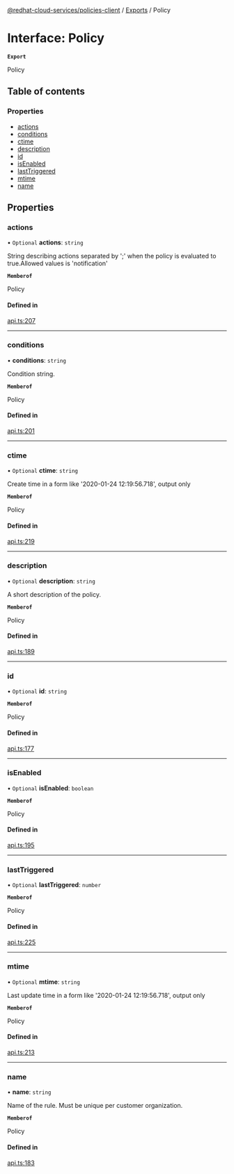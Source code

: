 [@redhat-cloud-services/policies-client](../README.md) / [Exports](../modules.md) / Policy

# Interface: Policy

**`Export`**

Policy

## Table of contents

### Properties

- [actions](Policy.md#actions)
- [conditions](Policy.md#conditions)
- [ctime](Policy.md#ctime)
- [description](Policy.md#description)
- [id](Policy.md#id)
- [isEnabled](Policy.md#isenabled)
- [lastTriggered](Policy.md#lasttriggered)
- [mtime](Policy.md#mtime)
- [name](Policy.md#name)

## Properties

### actions

• `Optional` **actions**: `string`

String describing actions separated by \';\' when the policy is evaluated to true.Allowed values is \'notification\'

**`Memberof`**

Policy

#### Defined in

[api.ts:207](https://github.com/RedHatInsights/javascript-clients/blob/main/packages/policies/api.ts#L207)

___

### conditions

• **conditions**: `string`

Condition string.

**`Memberof`**

Policy

#### Defined in

[api.ts:201](https://github.com/RedHatInsights/javascript-clients/blob/main/packages/policies/api.ts#L201)

___

### ctime

• `Optional` **ctime**: `string`

Create time in a form like \'2020-01-24 12:19:56.718\', output only

**`Memberof`**

Policy

#### Defined in

[api.ts:219](https://github.com/RedHatInsights/javascript-clients/blob/main/packages/policies/api.ts#L219)

___

### description

• `Optional` **description**: `string`

A short description of the policy.

**`Memberof`**

Policy

#### Defined in

[api.ts:189](https://github.com/RedHatInsights/javascript-clients/blob/main/packages/policies/api.ts#L189)

___

### id

• `Optional` **id**: `string`

**`Memberof`**

Policy

#### Defined in

[api.ts:177](https://github.com/RedHatInsights/javascript-clients/blob/main/packages/policies/api.ts#L177)

___

### isEnabled

• `Optional` **isEnabled**: `boolean`

**`Memberof`**

Policy

#### Defined in

[api.ts:195](https://github.com/RedHatInsights/javascript-clients/blob/main/packages/policies/api.ts#L195)

___

### lastTriggered

• `Optional` **lastTriggered**: `number`

**`Memberof`**

Policy

#### Defined in

[api.ts:225](https://github.com/RedHatInsights/javascript-clients/blob/main/packages/policies/api.ts#L225)

___

### mtime

• `Optional` **mtime**: `string`

Last update time in a form like \'2020-01-24 12:19:56.718\', output only

**`Memberof`**

Policy

#### Defined in

[api.ts:213](https://github.com/RedHatInsights/javascript-clients/blob/main/packages/policies/api.ts#L213)

___

### name

• **name**: `string`

Name of the rule. Must be unique per customer organization.

**`Memberof`**

Policy

#### Defined in

[api.ts:183](https://github.com/RedHatInsights/javascript-clients/blob/main/packages/policies/api.ts#L183)
